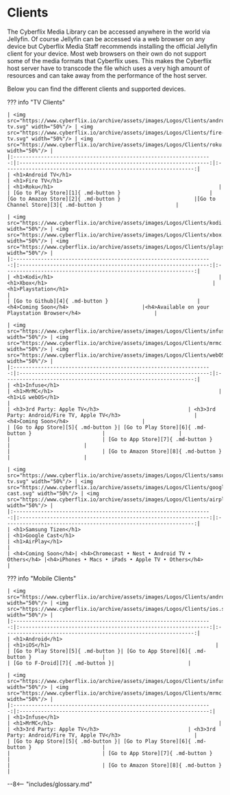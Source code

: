 # Clients
The Cyberflix Media Library can be accessed anywhere in the world via Jellyfin. Of course Jellyfin can be accessed via a web browser on any device but Cyberflix Media Staff recommends installing the official Jellyfin client for your device. Most web browsers on their own do not support some of the media formats that Cyberflix uses. This makes the Cyberflix host server have to transcode the file which uses a very high amount of resources and can take away from the performance of the host server.

Below you can find the different clients and supported devices.

??? info "TV Clients"

    | <img src="https://www.cyberflix.io/archive/assets/images/Logos/Clients/android-tv.svg" width="50%"/> | <img src="https://www.cyberflix.io/archive/assets/images/Logos/Clients/fire-tv.svg" width="50%"/> | <img src="https://www.cyberflix.io/archive/assets/images/Logos/Clients/roku.svg" width="50%"/> |
    |:-----------------------------------------------------------------:|:--------------------------------------------------------------:|:--------------------------------------------------------------:|
    | <h1>Android TV</h1>                                                      | <h1>Fire TV</h1>                                                      | <h1>Roku</h1>                                                      |
    | [Go to Play Store][1]{ .md-button }                             | [Go to Amazon Store][2]{ .md-button }                        |[Go to Channel Store][3]{ .md-button }                        |
    
    | <img src="https://www.cyberflix.io/archive/assets/images/Logos/Clients/kodi.svg" width="50%"/> | <img src="https://www.cyberflix.io/archive/assets/images/Logos/Clients/xbox.svg" width="50%"/> | <img src="https://www.cyberflix.io/archive/assets/images/Logos/Clients/playstation.svg" width="50%"/> |
    |:-----------------------------------------------------------------:|:--------------------------------------------------------------:|:--------------------------------------------------------------:|
    | <h1>Kodi</h1>                                                      | <h1>Xbox</h1>                                                      | <h1>Playstation</h1>                                                      |
    | [Go to Github][4]{ .md-button }                             | <h4>Coming Soon</h4>                        |<h4>Available on your Playstation Browser</h4>                        |
    
    | <img src="https://www.cyberflix.io/archive/assets/images/Logos/Clients/infuse.svg" width="50%"/> | <img src="https://www.cyberflix.io/archive/assets/images/Logos/Clients/mrmc.svg" width="50%"/> | <img src="https://www.cyberflix.io/archive/assets/images/Logos/Clients/webOS.svg" width="50%"/> |
    |:-----------------------------------------------------------------:|:--------------------------------------------------------------:|:--------------------------------------------------------------:|
    | <h1>Infuse</h1>                                                      | <h1>MrMC</h1>                                                      | <h1>LG webOS</h1>                                                      |
    | <h3>3rd Party: Apple TV</h3>                             | <h3>3rd Party: Android/Fire TV, Apple TV</h3>                        |<h4>Coming Soon</h4>                        |
    | [Go to App Store][5]{ .md-button }| [Go to Play Store][6]{ .md-button }                       |                        |
    |                              | [Go to App Store][7]{ .md-button }                        |                        |
    |                              | [Go to Amazon Store][8]{ .md-button }                        |                        |
    
    | <img src="https://www.cyberflix.io/archive/assets/images/Logos/Clients/samsung-tv.svg" width="50%"/> | <img src="https://www.cyberflix.io/archive/assets/images/Logos/Clients/google-cast.svg" width="50%"/> | <img src="https://www.cyberflix.io/archive/assets/images/Logos/Clients/airplay.svg" width="50%"/> |
    |:-----------------------------------------------------------------:|:--------------------------------------------------------------:|:--------------------------------------------------------------:|
    | <h1>Samsung Tizen</h1>                                                      | <h1>Google Cast</h1>                                                      | <h1>AirPlay</h1>                                                      |
    | <h4>Coming Soon</h4>| <h4>Chromecast • Nest • Android TV • Others</h4> |<h4>iPhones • Macs • iPads • Apple TV • Others</h4>                        |
    
??? info "Mobile Clients"
    
    | <img src="https://www.cyberflix.io/archive/assets/images/Logos/Clients/android.svg" width="50%"/> | <img src="https://www.cyberflix.io/archive/assets/images/Logos/Clients/ios.svg" width="50%"/> |
    |:-----------------------------------------------------------------:|:--------------------------------------------------------------:|:--------------------------------------------------------------:|
    | <h1>Android</h1>                                                      | <h1>iOS</h1>                                                      |
    | [Go to Play Store][5]{ .md-button }| [Go to App Store][6]{ .md-button }                       |
    | [Go to F-Droid][7]{ .md-button }|                        |
    
    | <img src="https://www.cyberflix.io/archive/assets/images/Logos/Clients/infuse.svg" width="50%"/> | <img src="https://www.cyberflix.io/archive/assets/images/Logos/Clients/mrmc.svg" width="50%"/> |
    |:-----------------------------------------------------------------:|:--------------------------------------------------------------:|
    | <h1>Infuse</h1>                                                      | <h1>MrMC</h1>                                                      |
    | <h3>3rd Party: Apple TV</h3>                             | <h3>3rd Party: Android/Fire TV, Apple TV</h3>                        |
    | [Go to App Store][5]{ .md-button }| [Go to Play Store][6]{ .md-button }                       |
    |                              | [Go to App Store][7]{ .md-button }                        |
    |                              | [Go to Amazon Store][8]{ .md-button }                        |



[1]: https://play.google.com/store/apps/details?id=org.jellyfin.androidtv
[2]: https://www.amazon.com/gp/aw/d/B07TX7Z725
[3]: https://channelstore.roku.com/details/592369/jellyfin
[4]: https://github.com/jellyfin/jellyfin-kodi
[5]: https://apps.apple.com/app/id1136220934?mt=8
[6]: https://play.google.com/store/apps/details?id=tv.mrmc.mrmc
[7]: https://itunes.apple.com/us/app/mrmc/id1059536415?mt=8
[8]: https://www.amazon.com/gp/product/B01ENT3I1Q/ref=mas_pm_mrmc

--8<-- "includes/glossary.md"
